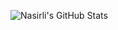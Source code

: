 
![Nasirli's GitHub Stats](https://github-readme-stats.vercel.app/api?username=toghrul-nasirli&show_icons=true&theme=midnight-purple&hide_border=true)
<!--
**toghrul-nasirli/toghrul-nasirli** is a ✨ _special_ ✨ repository because its `README.md` (this file) appears on your GitHub profile.
[![My GitHub Stats](https://github-readme-stats.vercel.app/api/?username=toghrul-nasirli&count_private=true&theme=tokyonight&showicons=true)]()
[![My GitHub Language Stats](https://github-readme-stats.vercel.app/api/top-langs/?username=toghrul-nasirli&langs_count=5&theme=tokyonight)]()
Here are some ideas to get you started:

- 🔭 I’m currently working on ...
- 🌱 I’m currently learning ...
- 👯 I’m looking to collaborate on ...
- 🤔 I’m looking for help with ...
- 💬 Ask me about ...
- 📫 How to reach me: ...
- 😄 Pronouns: ...
- ⚡ Fun fact: ...
-->
